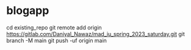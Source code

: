 # blogapp
cd existing_repo
git remote add origin https://gitlab.com/Daniyal_Nawaz/mad_iu_spring_2023_saturday.git
git branch -M main
git push -uf origin main

